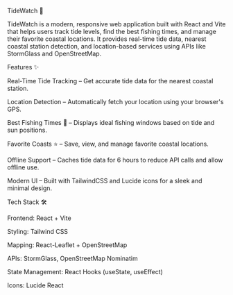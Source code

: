 TideWatch 🌊

TideWatch is a modern, responsive web application built with React and Vite that helps users track tide levels, find the best fishing times, and manage their favorite coastal locations.
It provides real-time tide data, nearest coastal station detection, and location-based services using APIs like StormGlass and OpenStreetMap.

Features ✨

Real-Time Tide Tracking – Get accurate tide data for the nearest coastal station.

Location Detection – Automatically fetch your location using your browser's GPS.

Best Fishing Times 🎣 – Displays ideal fishing windows based on tide and sun positions.

Favorite Coasts ⭐ – Save, view, and manage favorite coastal locations.

Offline Support – Caches tide data for 6 hours to reduce API calls and allow offline use.

Modern UI – Built with TailwindCSS and Lucide icons for a sleek and minimal design.

Tech Stack 🛠️

Frontend: React + Vite

Styling: Tailwind CSS

Mapping: React-Leaflet + OpenStreetMap

APIs: StormGlass, OpenStreetMap Nominatim

State Management: React Hooks (useState, useEffect)

Icons: Lucide React
